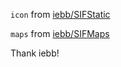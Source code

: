 `icon` from [iebb/SIFStatic](https://github.com/iebb/SIFStatic)

`maps` from [iebb/SIFMaps](https://github.com/iebb/SIFMaps)

Thank iebb!
